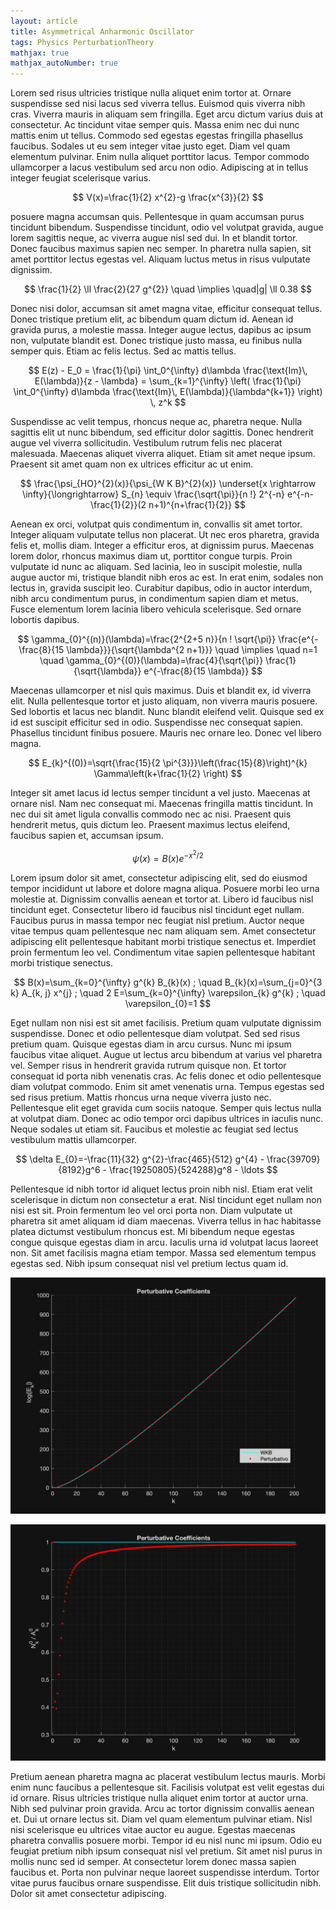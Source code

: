 ```yaml
---
layout: article
title: Asymmetrical Anharmonic Oscillator
tags: Physics PerturbationTheory
mathjax: true
mathjax_autoNumber: true
---
```


Lorem sed risus ultricies tristique nulla aliquet enim tortor at. Ornare suspendisse sed nisi lacus sed viverra tellus. Euismod quis viverra nibh cras. Viverra mauris in aliquam sem fringilla. Eget arcu dictum varius duis at consectetur. Ac tincidunt vitae semper quis. Massa enim nec dui nunc mattis enim ut tellus. Commodo sed egestas egestas fringilla phasellus faucibus. Sodales ut eu sem integer vitae justo eget. Diam vel quam elementum pulvinar. Enim nulla aliquet porttitor lacus. Tempor commodo ullamcorper a lacus vestibulum sed arcu non odio. Adipiscing at in tellus integer feugiat scelerisque varius.

$$
V(x)=\frac{1}{2} x^{2}-g \frac{x^{3}}{2}
$$

posuere magna accumsan quis. Pellentesque in quam accumsan purus tincidunt bibendum. Suspendisse tincidunt, odio vel volutpat gravida, augue lorem sagittis neque, ac viverra augue nisl sed dui. In et blandit tortor. Donec faucibus maximus sapien nec semper. In pharetra nulla sapien, sit amet porttitor lectus egestas vel. Aliquam luctus metus in risus vulputate dignissim.

$$
\frac{1}{2} \ll \frac{2}{27 g^{2}} \quad \implies \quad|g| \ll 0.38
$$

Donec nisi dolor, accumsan sit amet magna vitae, efficitur consequat tellus. Donec tristique pretium elit, ac bibendum quam dictum id. Aenean id gravida purus, a molestie massa. Integer augue lectus, dapibus ac ipsum non, vulputate blandit est. Donec tristique justo massa, eu finibus nulla semper quis. Etiam ac felis lectus. Sed ac mattis tellus.

$$ E(z) - E_0 = \frac{1}{\pi} \int_0^{\infty} d\lambda \frac{\text{Im}\, E(\lambda)}{z - \lambda} = \sum_{k=1}^{\infty} \left( \frac{1}{\pi} \int_0^{\infty} d\lambda \frac{\text{Im}\, E(\lambda)}{\lambda^{k+1}} \right) \, z^k $$

Suspendisse ac velit tempus, rhoncus neque ac, pharetra neque. Nulla sagittis elit ut nunc bibendum, sed efficitur dolor sagittis. Donec hendrerit augue vel viverra sollicitudin. Vestibulum rutrum felis nec placerat malesuada. Maecenas aliquet viverra aliquet. Etiam sit amet neque ipsum. Praesent sit amet quam non ex ultrices efficitur ac ut enim.

$$
\frac{\psi_{HO}^{2}(x)}{\psi_{W K B}^{2}(x)} \underset{x \rightarrow \infty}{\longrightarrow} S_{n} \equiv \frac{\sqrt{\pi}}{n !} 2^{-n} e^{-n-\frac{1}{2}}(2 n+1)^{n+\frac{1}{2}}
$$

Aenean ex orci, volutpat quis condimentum in, convallis sit amet tortor. Integer aliquam vulputate tellus non placerat. Ut nec eros pharetra, gravida felis et, mollis diam. Integer a efficitur eros, at dignissim purus. Maecenas lorem dolor, rhoncus maximus diam ut, porttitor congue turpis. Proin vulputate id nunc ac aliquam. Sed lacinia, leo in suscipit molestie, nulla augue auctor mi, tristique blandit nibh eros ac est. In erat enim, sodales non lectus in, gravida suscipit leo. Curabitur dapibus, odio in auctor interdum, nibh arcu condimentum purus, in condimentum sapien diam et metus. Fusce elementum lorem lacinia libero vehicula scelerisque. Sed ornare lobortis dapibus.

$$
\gamma_{0}^{(n)}(\lambda)=\frac{2^{2+5 n}}{n ! \sqrt{\pi}} \frac{e^{-\frac{8}{15 \lambda}}}{\sqrt{\lambda^{2 n+1}}} \quad \implies \quad n=1 \quad \gamma_{0}^{(0)}(\lambda)=\frac{4}{\sqrt{\pi}} \frac{1}{\sqrt{\lambda}} e^{-\frac{8}{15 \lambda}}
$$

Maecenas ullamcorper et nisl quis maximus. Duis et blandit ex, id viverra elit. Nulla pellentesque tortor et justo aliquam, non viverra mauris posuere. Sed lobortis et lacus nec blandit. Nunc blandit eleifend velit. Quisque sed ex id est suscipit efficitur sed in odio. Suspendisse nec consequat sapien. Phasellus tincidunt finibus posuere. Mauris nec ornare leo. Donec vel libero magna.

$$
E_{k}^{(0)}=\sqrt{\frac{15}{2 \pi^{3}}}\left(\frac{15}{8}\right)^{k} \Gamma\left(k+\frac{1}{2} \right)
$$

Integer sit amet lacus id lectus semper tincidunt a vel justo. Maecenas at ornare nisl. Nam nec consequat mi. Maecenas fringilla mattis tincidunt. In nec dui sit amet ligula convallis commodo nec ac nisi. Praesent quis hendrerit metus, quis dictum leo. Praesent maximus lectus eleifend, faucibus sapien et, accumsan ipsum.

$$
\psi(x)=B(x) e^{-x^{2} / 2}
$$

Lorem ipsum dolor sit amet, consectetur adipiscing elit, sed do eiusmod tempor incididunt ut labore et dolore magna aliqua. Posuere morbi leo urna molestie at. Dignissim convallis aenean et tortor at. Libero id faucibus nisl tincidunt eget. Consectetur libero id faucibus nisl tincidunt eget nullam. Faucibus purus in massa tempor nec feugiat nisl pretium. Auctor neque vitae tempus quam pellentesque nec nam aliquam sem. Amet consectetur adipiscing elit pellentesque habitant morbi tristique senectus et. Imperdiet proin fermentum leo vel. Condimentum vitae sapien pellentesque habitant morbi tristique senectus.

$$
B(x)=\sum_{k=0}^{\infty} g^{k} B_{k}(x) ; \quad B_{k}(x)=\sum_{j=0}^{3 k} A_{k, j} x^{j} ; \quad 2 E=\sum_{k=0}^{\infty} \varepsilon_{k} g^{k} ; \quad \varepsilon_{0}=1
$$

Eget nullam non nisi est sit amet facilisis. Pretium quam vulputate dignissim suspendisse. Donec et odio pellentesque diam volutpat. Sed sed risus pretium quam. Quisque egestas diam in arcu cursus. Nunc mi ipsum faucibus vitae aliquet. Augue ut lectus arcu bibendum at varius vel pharetra vel. Semper risus in hendrerit gravida rutrum quisque non. Et tortor consequat id porta nibh venenatis cras. Ac felis donec et odio pellentesque diam volutpat commodo. Enim sit amet venenatis urna. Tempus egestas sed sed risus pretium. Mattis rhoncus urna neque viverra justo nec. Pellentesque elit eget gravida cum sociis natoque. Semper quis lectus nulla at volutpat diam. Donec ac odio tempor orci dapibus ultrices in iaculis nunc. Neque sodales ut etiam sit. Faucibus et molestie ac feugiat sed lectus vestibulum mattis ullamcorper.

$$
\delta E_{0}=-\frac{11}{32} g^{2}-\frac{465}{512} g^{4} - \frac{39709}{8192}g^6 - \frac{19250805}{524288}g^8 - \ldots
$$

Pellentesque id nibh tortor id aliquet lectus proin nibh nisl. Etiam erat velit scelerisque in dictum non consectetur a erat. Nisl tincidunt eget nullam non nisi est sit. Proin fermentum leo vel orci porta non. Diam vulputate ut pharetra sit amet aliquam id diam maecenas. Viverra tellus in hac habitasse platea dictumst vestibulum rhoncus est. Mi bibendum neque egestas congue quisque egestas diam in arcu. Iaculis urna id volutpat lacus laoreet non. Sit amet facilisis magna etiam tempor. Massa sed elementum tempus egestas sed. Nibh ipsum consequat nisl vel pretium lectus quam id.

![Confront between the two methods.](/assets/images/posts/black_perturbative_coeff_confront.png)

![Division between the coefficients](/assets/images/posts/black_perturbative_coeff_rapport.png)

Pretium aenean pharetra magna ac placerat vestibulum lectus mauris. Morbi enim nunc faucibus a pellentesque sit. Facilisis volutpat est velit egestas dui id ornare. Risus ultricies tristique nulla aliquet enim tortor at auctor urna. Nibh sed pulvinar proin gravida. Arcu ac tortor dignissim convallis aenean et. Dui ut ornare lectus sit. Diam vel quam elementum pulvinar etiam. Nisl nisi scelerisque eu ultrices vitae auctor eu augue. Egestas maecenas pharetra convallis posuere morbi. Tempor id eu nisl nunc mi ipsum. Odio eu feugiat pretium nibh ipsum consequat nisl vel pretium. Sit amet nisl purus in mollis nunc sed id semper. At consectetur lorem donec massa sapien faucibus et. Porta non pulvinar neque laoreet suspendisse interdum. Tortor vitae purus faucibus ornare suspendisse. Elit duis tristique sollicitudin nibh. Dolor sit amet consectetur adipiscing.
